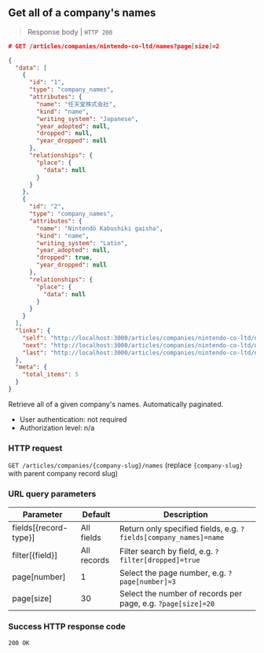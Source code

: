 ## Get all of a company's names

> Response body | `HTTP 200`

```JSON
# GET /articles/companies/nintendo-co-ltd/names?page[size]=2

{
  "data": [
    {
      "id": "1",
      "type": "company_names",
      "attributes": {
        "name": "任天堂株式会社",
        "kind": "name",
        "writing_system": "Japanese",
        "year_adopted": null,
        "dropped": null,
        "year_dropped": null
      },
      "relationships": {
        "place": {
          "data": null
        }
      }
    },
    {
      "id": "2",
      "type": "company_names",
      "attributes": {
        "name": "Nintendō Kabushiki gaisha",
        "kind": "name",
        "writing_system": "Latin",
        "year_adopted": null,
        "dropped": true,
        "year_dropped": null
      },
      "relationships": {
        "place": {
          "data": null
        }
      }
    }
  ],
  "links": {
    "self": "http://localhost:3000/articles/companies/nintendo-co-ltd/names?page%5Bnumber%5D=1&page%5Bsize%5D=2",
    "next": "http://localhost:3000/articles/companies/nintendo-co-ltd/names?page%5Bnumber%5D=2&page%5Bsize%5D=2",
    "last": "http://localhost:3000/articles/companies/nintendo-co-ltd/names?page%5Bnumber%5D=3&page%5Bsize%5D=2"
  },
  "meta": {
    "total_items": 5
  }
}
```

Retrieve all of a given company's names. Automatically paginated.

* User authentication: not required
* Authorization level: n/a

### HTTP request

`GET /articles/companies/{company-slug}/names` (replace `{company-slug}` with parent company record slug)

### URL query parameters

Parameter | Default | Description
--------- | ------- | -----------
fields[{record-type}] | All fields | Return only specified fields, e.g. `?fields[company_names]=name`
filter[{field}] | All records | Filter search by field, e.g. `?filter[dropped]=true`
page[number] | 1 | Select the page number, e.g. `?page[number]=3`
page[size] | 30 | Select the number of records per page, e.g. `?page[size]=20`

### Success HTTP response code

`200 OK`
